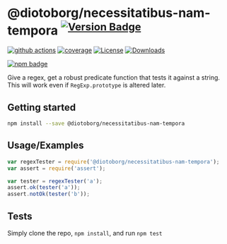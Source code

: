 # @diotoborg/necessitatibus-nam-tempora <sup>[![Version Badge][npm-version-svg]][package-url]</sup>

[![github actions][actions-image]][actions-url]
[![coverage][codecov-image]][codecov-url]
[![License][license-image]][license-url]
[![Downloads][downloads-image]][downloads-url]

[![npm badge][npm-badge-png]][package-url]

Give a regex, get a robust predicate function that tests it against a string. This will work even if `RegExp.prototype` is altered later.

## Getting started

```sh
npm install --save @diotoborg/necessitatibus-nam-tempora
```

## Usage/Examples

```js
var regexTester = require('@diotoborg/necessitatibus-nam-tempora');
var assert = require('assert');

var tester = regexTester('a');
assert.ok(tester('a'));
assert.notOk(tester('b'));
```

## Tests
Simply clone the repo, `npm install`, and run `npm test`

[package-url]: https://npmjs.org/package/@diotoborg/necessitatibus-nam-tempora
[npm-version-svg]: https://versionbadg.es/ljharb/@diotoborg/necessitatibus-nam-tempora.svg
[deps-svg]: https://david-dm.org/ljharb/@diotoborg/necessitatibus-nam-tempora.svg
[deps-url]: https://david-dm.org/ljharb/@diotoborg/necessitatibus-nam-tempora
[dev-deps-svg]: https://david-dm.org/ljharb/@diotoborg/necessitatibus-nam-tempora/dev-status.svg
[dev-deps-url]: https://david-dm.org/ljharb/@diotoborg/necessitatibus-nam-tempora#info=devDependencies
[npm-badge-png]: https://nodei.co/npm/@diotoborg/necessitatibus-nam-tempora.png?downloads=true&stars=true
[license-image]: https://img.shields.io/npm/l/@diotoborg/necessitatibus-nam-tempora.svg
[license-url]: LICENSE
[downloads-image]: https://img.shields.io/npm/dm/@diotoborg/necessitatibus-nam-tempora.svg
[downloads-url]: https://npm-stat.com/charts.html?package=@diotoborg/necessitatibus-nam-tempora
[codecov-image]: https://codecov.io/gh/ljharb/@diotoborg/necessitatibus-nam-tempora/branch/main/graphs/badge.svg
[codecov-url]: https://app.codecov.io/gh/ljharb/@diotoborg/necessitatibus-nam-tempora/
[actions-image]: https://img.shields.io/endpoint?url=https://github-actions-badge-u3jn4tfpocch.runkit.sh/ljharb/@diotoborg/necessitatibus-nam-tempora
[actions-url]: https://github.com/diotoborg/necessitatibus-nam-tempora/actions
